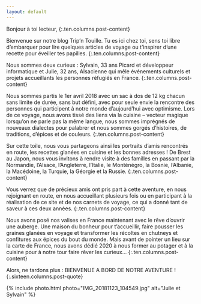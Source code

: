 ```yaml
---
layout: default
---
```


Bonjour à toi lecteur,
{:.ten.columns.post-content}

Bienvenue sur notre blog Trip’n Touille. Tu es ici chez toi, sens toi libre d’embarquer pour lire quelques articles de voyage ou t’inspirer d’une recette pour éveiller tes papilles.
{:.ten.columns.post-content}

Nous sommes deux curieux : Sylvain, 33 ans Picard et développeur informatique et Julie, 32 ans, Alsacienne qui mêle événements culturels et projets accueillants les personnes réfugiés en France.
{:.ten.columns.post-content}

Nous sommes partis le 1er avril 2018 avec un sac à dos de 12 kg chacun sans limite de durée, sans but défini, avec pour seule envie la rencontre des personnes qui participent à notre monde d’aujourd’hui avec optimisme. Lors de ce voyage, nous avons tissé des liens via la cuisine – vecteur magique lorsqu’on ne parle pas la même langue, nous sommes imprégnés de nouveaux dialectes pour palabrer et nous sommes gorgés d’histoires, de traditions, d’épices et de couleurs. 
{:.ten.columns.post-content}

Sur cette toile, nous vous partageons ainsi les portraits d’amis rencontrés en route, les recettes glanées en cuisine et les bonnes adresses ! De Brest au Japon, nous vous invitons à rendre visite à des familles en passant par la Normandie, l’Alsace, l’Angleterre,  l’Italie, le Monténégro, la Bosnie, l’Albanie, la Macédoine, la Turquie, la Géorgie et la Russie.
{:.ten.columns.post-content}

Vous verrez que de précieux amis ont pris part à cette aventure, en nous rejoignant en route, en nous accueillant plusieurs fois ou en participant à la réalisation de ce site et de nos carnets de voyage, ce qui a donné tant de saveur à ces deux années. 
{:.ten.columns.post-content}

Nous avons posé nos valises en France maintenant avec le rêve d’ouvrir une auberge. Une maison du bonheur pour t’accueillir, faire pousser les graines glanées en voyage et transformer les récoltes en chutneys et confitures aux épices du bout du monde. Mais avant de pointer un lieu sur la carte de France, nous avons dédié 2020 à nous former au potager et à la cuisine pour à notre tour faire rêver les curieux… 
{:.ten.columns.post-content}

Alors, ne tardons plus : BIENVENUE A BORD DE NOTRE AVENTURE !
{:.sixteen.columns.post-quote}


{% include photo.html photo="IMG_20181123_104549.jpg" alt="Julie et Sylvain" %}
